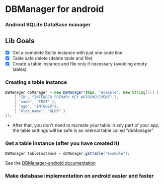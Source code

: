 # DBManager for android
### Android SQLite DataBase manager

## Lib Goals
- [x] Get a complete Sqlite instance with just one code line
- [x] Table safe delete (delete table and file)
- [x] Create a table instance and file only if necessary (avoiding empty tables)

### Creating a table instance
``` java
DBManager dbManager = new DBManager(this, "example", new String[][] {
    { "ID", "INTENGER PRIMARY KEY AUTOINCREMENT" },
    { "name", "TEXT" },
    { "age", "INTEGER"},
    { "blob_name", "BLOB" }
});
```
- After that, you don't need to recreate your table in any part of your app, the table settings will be safe in an internal table called "dbManager".

### Get a table instance (after you have created it)
``` java
DBManager tableInstance = dbManager.getTable("example");
```

See the [DBManager-android documentation](https://github.com/renaultivo/DBManager-android/DOCUMENTATION.md)

### Make database implementation on android easier and faster
